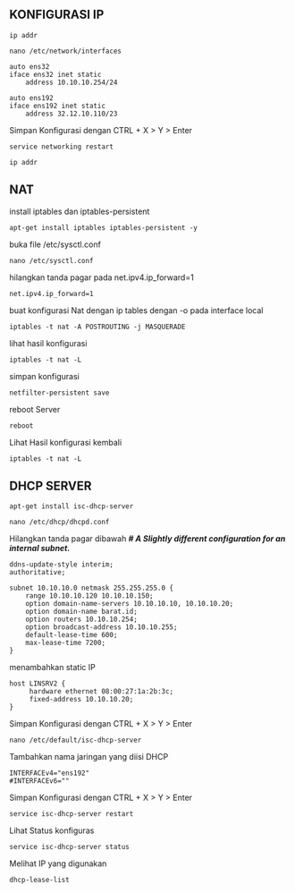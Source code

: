 ## KONFIGURASI IP

```plaintext
ip addr
```

```plaintext
nano /etc/network/interfaces
```

```plaintext
auto ens32 
iface ens32 inet static 
    address 10.10.10.254/24

auto ens192
iface ens192 inet static 
    address 32.12.10.110/23
```

Simpan Konfigurasi dengan CTRL + X > Y > Enter

```plaintext
service networking restart
```

```plaintext
ip addr
```

## NAT

install iptables dan iptables-persistent

```plaintext
apt-get install iptables iptables-persistent -y
```

buka file /etc/sysctl.conf

```plaintext
nano /etc/sysctl.conf
```

hilangkan tanda pagar pada net.ipv4.ip\_forward=1

```plaintext
net.ipv4.ip_forward=1
```

buat konfigurasi Nat dengan ip tables dengan -o pada interface local

```plaintext
iptables -t nat -A POSTROUTING -j MASQUERADE
```

lihat hasil konfigurasi 

```plaintext
iptables -t nat -L
```

simpan konfigurasi 

```plaintext
netfilter-persistent save
```

reboot Server

```plaintext
reboot
```

Lihat Hasil konfigurasi kembali

```plaintext
iptables -t nat -L
```

## DHCP SERVER

```plaintext
apt-get install isc-dhcp-server
```

```plaintext
nano /etc/dhcp/dhcpd.conf
```

Hilangkan tanda pagar dibawah _**\# A Slightly different configuration for an internal subnet.**_ 

```plaintext
ddns-update-style interim;
authoritative;

subnet 10.10.10.0 netmask 255.255.255.0 {
    range 10.10.10.120 10.10.10.150;
    option domain-name-servers 10.10.10.10, 10.10.10.20;
    option domain-name barat.id;
    option routers 10.10.10.254;
    option broadcast-address 10.10.10.255;
    default-lease-time 600;
    max-lease-time 7200;
}
```

menambahkan static IP 

```plaintext
host LINSRV2 {
     hardware ethernet 08:00:27:1a:2b:3c;
     fixed-address 10.10.10.20;
}
```

Simpan Konfigurasi dengan CTRL + X > Y > Enter

```plaintext
nano /etc/default/isc-dhcp-server
```

Tambahkan nama jaringan yang diisi DHCP 

```plaintext
INTERFACEv4="ens192"
#INTERFACEv6=""
```

Simpan Konfigurasi dengan CTRL + X > Y > Enter

```plaintext
service isc-dhcp-server restart
```

Lihat Status konfiguras

```plaintext
service isc-dhcp-server status
```

Melihat IP yang digunakan 

```plaintext
dhcp-lease-list
```